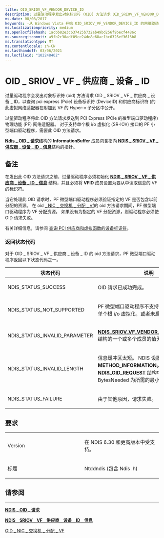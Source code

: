 ```yaml
---
title: OID_SRIOV_VF_VENDOR_DEVICE_ID
description: 过量驱动程序发出对象标识符 (OID) 方法请求 OID_SRIOV_VF_VENDOR_DEVICE_ID，以查询 pci express) PCIe (的的 (PCIe) 的设备标识符 (VendorID)  ()  此虚拟网络适配器在附加到 VF 的 Hyper-v 子分区中公开。过量驱动程序将此 OID 方法请求发送到 PCI Express (PCIe 的微型端口驱动程序) 物理功能 (PF) 网络适配器。 对于支持单个根 i/o 虚拟化 (SR-IOV) 接口的 PF 小型端口驱动程序，需要此 OID 方法请求。
ms.date: 08/08/2017
keywords: -从 Windows Vista 开始 OID_SRIOV_VF_VENDOR_DEVICE_ID 的网络驱动程序
ms.localizationpriority: medium
ms.openlocfilehash: 1acbb82e3c637425b732ab49bd256f9becf4486c
ms.sourcegitcommit: a9fb2c30adf09ee24de8e68ac1bc6326ef3616b8
ms.translationtype: MT
ms.contentlocale: zh-CN
ms.lasthandoff: 03/06/2021
ms.locfileid: "102248402"
---
```

# <a name="oid_sriov_vf_vendor_device_id"></a>OID \_ SRIOV \_ VF \_ 供应商 \_ 设备 \_ ID


过量驱动程序会发出对象标识符 (oid) 方法请求 OID \_ SRIOV \_ VF \_ 供应商 \_ 设备 \_ ID，以查询 pci express (Pcie) 设备标识符 (DeviceID) 和供应商标识符 (的 此虚拟网络适配器在附加到 VF 的 Hyper-v 子分区中公开。

过量驱动程序将此 OID 方法请求发送到 PCI Express (PCIe 的微型端口驱动程序) 物理功能 (PF) 网络适配器。 对于支持单个根 i/o 虚拟化 (SR-IOV) 接口的 PF 小型端口驱动程序，需要此 OID 方法请求。

[**Ndis \_ OID \_ 请求**](/windows-hardware/drivers/ddi/oidrequest/ns-oidrequest-ndis_oid_request)结构的 **InformationBuffer** 成员包含指向 [**NDIS \_ SRIOV \_ VF \_ 供应商 \_ 设备 \_ ID \_ 信息**](/windows-hardware/drivers/ddi/ntddndis/ns-ntddndis-_ndis_sriov_vf_vendor_device_id_info)结构的指针。

<a name="remarks"></a>备注
-------

在发出此 OID 方法请求之前，过量驱动程序必须初始化 [**NDIS \_ SRIOV \_ VF \_ 供应商 \_ 设备 \_ ID \_ 信息**](/windows-hardware/drivers/ddi/ntddndis/ns-ntddndis-_ndis_sriov_vf_vendor_device_id_info) 结构，并且必须将 **VFID** 成员设置为要从中读取信息的 VF 的标识符。

当它处理此 OID 请求时，PF 微型端口驱动程序必须验证指定的 VF 是否包含以前分配的资源。 在 oid [ \_ NIC \_ 交换机 \_ 分配 \_ vf](oid-nic-switch-allocate-vf.md)的 oid 方法请求期间，PF 微型端口驱动程序为 VF 分配资源。 如果没有为指定的 VF 分配资源，则驱动程序必须使 OID 请求失败。

有关详细信息，请参阅 [查询 PCI 供应商和虚拟函数的设备标识符](./querying-the-pci-vendor-and-device-identifiers-for-a-virtual-function.md)。

### <a name="return-status-codes"></a>返回状态代码

对于 OID \_ SRIOV \_ VF \_ 供应商 \_ 设备 \_ ID 的 oid 方法请求，PF 微型端口驱动程序返回以下状态代码之一。

<table>
<colgroup>
<col width="50%" />
<col width="50%" />
</colgroup>
<thead>
<tr class="header">
<th>状态代码</th>
<th>说明</th>
</tr>
</thead>
<tbody>
<tr class="odd">
<td><p>NDIS_STATUS_SUCCESS</p></td>
<td><p>OID 请求已成功完成。</p></td>
</tr>
<tr class="even">
<td><p>NDIS_STATUS_NOT_SUPPORTED</p></td>
<td><p>PF 微型端口驱动程序不支持 (SR-IOV) 接口的单个根 i/o 虚拟化，或者未启用使用该接口。</p></td>
</tr>
<tr class="odd">
<td><p>NDIS_STATUS_INVALID_PARAMETER</p></td>
<td><p><a href="/windows-hardware/drivers/ddi/ntddndis/ns-ntddndis-_ndis_sriov_vf_vendor_device_id_info" data-raw-source="[&lt;strong&gt;NDIS_SRIOV_VF_VENDOR_DEVICE_ID_INFO&lt;/strong&gt;](/windows-hardware/drivers/ddi/ntddndis/ns-ntddndis-_ndis_sriov_vf_vendor_device_id_info)"><strong>NDIS_SRIOV_VF_VENDOR_DEVICE_ID_INFO</strong></a>结构的一个或多个成员的值无效。</p></td>
</tr>
<tr class="even">
<td><p>NDIS_STATUS_INVALID_LENGTH</p></td>
<td><p>信息缓冲区太短。 NDIS 设置 <strong>数据。METHOD_INFORMATION。</strong> 将 <a href="/windows-hardware/drivers/ddi/ndis/ns-ndis-_ndis_oid_request" data-raw-source="[&lt;strong&gt;NDIS_OID_REQUEST&lt;/strong&gt;](/windows-hardware/drivers/ddi/oidrequest/ns-oidrequest-ndis_oid_request)"><strong>NDIS_OID_REQUEST</strong></a> 结构中的成员 BytesNeeded 为所需的最小缓冲区大小。</p></td>
</tr>
<tr class="odd">
<td><p>NDIS_STATUS_FAILURE</p></td>
<td><p>由于其他原因，请求失败。</p></td>
</tr>
</tbody>
</table>

 

<a name="requirements"></a>要求
------------

<table>
<colgroup>
<col width="50%" />
<col width="50%" />
</colgroup>
<tbody>
<tr class="odd">
<td><p>Version</p></td>
<td><p>在 NDIS 6.30 和更高版本中受支持。</p></td>
</tr>
<tr class="even">
<td><p>标题</p></td>
<td>Ntddndis (包含 Ndis .h) </td>
</tr>
</tbody>
</table>

## <a name="see-also"></a>请参阅


****
[**NDIS \_ OID \_ 请求**](/windows-hardware/drivers/ddi/oidrequest/ns-oidrequest-ndis_oid_request)

[**NDIS \_ SRIOV \_ VF \_ 供应商 \_ 设备 \_ ID \_ 信息**](/windows-hardware/drivers/ddi/ntddndis/ns-ntddndis-_ndis_sriov_vf_vendor_device_id_info)

[OID \_ NIC \_ 交换机 \_ 分配 \_ VF](oid-nic-switch-allocate-vf.md)

